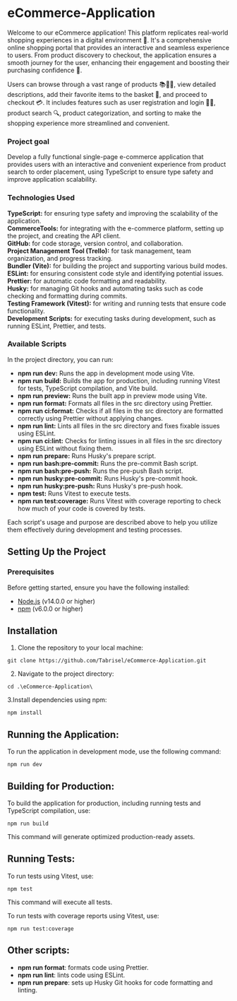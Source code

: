 # eCommerce-Application

Welcome to our eCommerce application! This platform replicates real-world shopping experiences in a digital environment 🏪. It's a comprehensive online shopping portal that provides an interactive and seamless experience to users. From product discovery to checkout, the application ensures a smooth journey for the user, enhancing their engagement and boosting their purchasing confidence 🚀.

Users can browse through a vast range of products 📚👗👟, view detailed descriptions, add their favorite items to the basket 🛒, and proceed to checkout 💳. It includes features such as user registration and login 📝🔐, product search 🔍, product categorization, and sorting to make the shopping experience more streamlined and convenient.

### Project goal

Develop a fully functional single-page e-commerce application that provides users with an interactive and convenient experience from product search to order placement, using TypeScript to ensure type safety and improve application scalability.

### Technologies Used

**TypeScript:** for ensuring type safety and improving the scalability of the application.  
**CommerceTools:** for integrating with the e-commerce platform, setting up the project, and creating the API client.  
**GitHub:** for code storage, version control, and collaboration.  
**Project Management Tool (Trello):** for task management, team organization, and progress tracking.  
**Bundler (Vite):** for building the project and supporting various build modes.  
**ESLint:** for ensuring consistent code style and identifying potential issues.  
**Prettier:** for automatic code formatting and readability.  
**Husky:** for managing Git hooks and automating tasks such as code checking and formatting during commits.  
**Testing Framework (Vitest):** for writing and running tests that ensure code functionality.  
**Development Scripts:** for executing tasks during development, such as running ESLint, Prettier, and tests.

### Available Scripts

In the project directory, you can run:

- **npm run dev:** Runs the app in development mode using Vite.
- **npm run build:** Builds the app for production, including running Vitest for tests, TypeScript compilation, and Vite build.
- **npm run preview:** Runs the built app in preview mode using Vite.
- **npm run format:** Formats all files in the src directory using Prettier.
- **npm run ci:format:** Checks if all files in the src directory are formatted correctly using Prettier without applying changes.
- **npm run lint:** Lints all files in the src directory and fixes fixable issues using ESLint.
- **npm run ci:lint:** Checks for linting issues in all files in the src directory using ESLint without fixing them.
- **npm run prepare:** Runs Husky's prepare script.
- **npm run bash:pre-commit:** Runs the pre-commit Bash script.
- **npm run bash:pre-push:** Runs the pre-push Bash script.
- **npm run husky:pre-commit:** Runs Husky's pre-commit hook.
- **npm run husky:pre-push:** Runs Husky's pre-push hook.
- **npm test:** Runs Vitest to execute tests.
- **npm run test:coverage:** Runs Vitest with coverage reporting to check how much of your code is covered by tests.

Each script's usage and purpose are described above to help you utilize them effectively during development and testing processes.

## Setting Up the Project

### Prerequisites

Before getting started, ensure you have the following installed:

- [Node.js](https://nodejs.org/) (v14.0.0 or higher)
- [npm](https://www.npmjs.com/) (v6.0.0 or higher)

## Installation

1. Clone the repository to your local machine:

```
git clone https://github.com/Tabrisel/eCommerce-Application.git
```

2. Navigate to the project directory:

```
cd .\eCommerce-Application\
```

3.Install dependencies using npm:

```
npm install
```

## Running the Application:

To run the application in development mode, use the following command:

```
npm run dev
```

## Building for Production:

To build the application for production, including running tests and TypeScript compilation, use:

```
npm run build
```

This command will generate optimized production-ready assets.

## Running Tests:

To run tests using Vitest, use:

```
npm test
```

This command will execute all tests.

To run tests with coverage reports using Vitest, use:

```
npm run test:coverage
```

## Other scripts:

- **npm run format**: formats code using Prettier.
- **npm run lint**: lints code using ESLint.
- **npm run prepare**: sets up Husky Git hooks for code formatting and linting.
